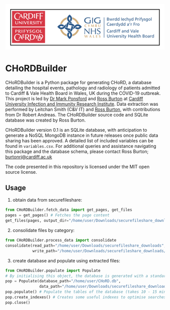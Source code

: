![](header.svg)

CHoRDBuilder
============

CHoRDBuilder is a Python package for generating CHoRD, a database detailing the hospital events, pathology and radiology of patients 
admitted to Cardiff & Vale Health Board in Wales, UK during the COVID-19 outbreak. This project is led by [Dr Mark Ponsford](https://www.cardiff.ac.uk/people/view/1245689-Ponsford-Mark) and [Ross Burton](https://www.linkedin.com/in/burtonbiomedical/?originalSubdomain=uk) 
at [Cardiff University Infection and Immunity Research Institute](https://www.cardiff.ac.uk/medicine/research/divisions/infection-and-immunity). Data extraction was performed by Leitchan Smith (C&V IT) and [Ross Burton](https://www.linkedin.com/in/burtonbiomedical/?originalSubdomain=uk), with contributions from Dr Robert Andreas.
The CHoRDBuilder source code and SQLite database was created by Ross Burton.

CHoRDBuilder version 0.1 is an SQLite database, with anticipation to generate a NoSQL MongoDB instance 
in future releases once public data sharing has been approved. A detailed list of included variables can be found in 
`variables.csv`. For additional queries and assistance navigating this package and the database schema, please 
contact Ross Burton; burtonrj@cardiff.ac.uk

The code presented in this repository is licensed under the MIT open source license.

Usage
------

1. obtain data from securefileshare:

```python
from CHoRDBuilder.fetch_data import get_pages, get_files
pages = get_pages() # Fetches the page content
get_files(pages, output_dir="/home/user/Downloads/securefileshare_downloads") # Downloads files into target directory
```

2. consolidate files by category:

```python
from CHoRDBuilder.process_data import consolidate
consolidate(read_path="/home/user/Downloads/securefileshare_downloads",
            write_path="/home/user/Downloads/securefileshare_downloads/consolidated")
```

3. create database and populate using extracted files:

```python
from CHoRDBuilder.populate import Populate
# By initialising this object, the database is generated with a standard schema (see schema.pdf)
pop = Populate(database_path="/home/user/CHoRD.db",
               data_path="/home/user/Downloads/securefileshare_downloads/consolidated")
pop.populate() # Populate the tables of the database (takes 10 - 15 minutes)
pop.create_indexes() # Creates some useful indexes to optimise searches
pop.close()
```





